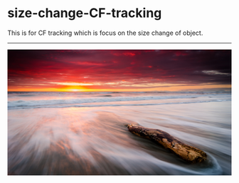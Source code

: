 # size-change-CF-tracking
This is for CF tracking which is focus on the size change of object.

--------
![size-change-correlation-filter-tracking](./imgs/01.jpg)
